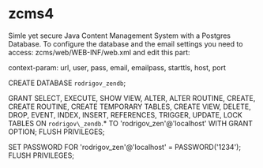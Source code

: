 # zcms4
Simle yet secure Java Content Management System with a Postgres Database.
To configure the database and the email settings you need to access:
zcms/web/WEB-INF/web.xml and edit this part:

context-param: url, user, pass, email, emailpass, starttls, host, port

CREATE DATABASE `rodrigov_zendb`;

GRANT SELECT, EXECUTE, SHOW VIEW, ALTER, ALTER ROUTINE, CREATE, CREATE ROUTINE, CREATE TEMPORARY TABLES, CREATE VIEW, DELETE, DROP, EVENT, INDEX, INSERT, REFERENCES, TRIGGER, UPDATE, LOCK TABLES  ON `rodrigov\_zendb`.* TO 'rodrigov_zen'@'localhost' WITH GRANT OPTION;
FLUSH PRIVILEGES;

SET PASSWORD FOR 'rodrigov_zen'@'localhost' = PASSWORD('1234');
FLUSH PRIVILEGES;
